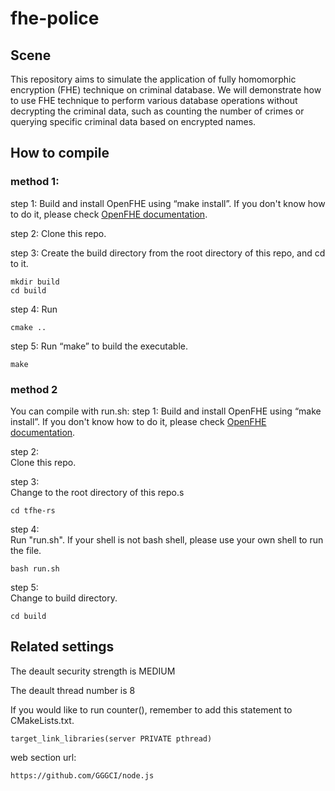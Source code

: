 # fhe-police
## Scene
This repository aims to simulate the application of fully homomorphic encryption (FHE) technique on criminal database. We will demonstrate how to use FHE technique to perform various database operations without decrypting the criminal data, such as counting the number of crimes or querying specific criminal data based on encrypted names.

## How to compile
### method 1:
step 1: 
Build and install OpenFHE using “make install”. If you don't know how to do it, please check
[OpenFHE documentation](https://openfhe-development.readthedocs.io/en/latest/sphinx_rsts/intro/installation/linux.html).

step 2:
Clone this repo.

step 3: 
Create the build directory from the root directory of this repo, and cd to it.
```
mkdir build
cd build
```
step 4: 
Run
```
cmake ..
```

step 5: 
Run “make” to build the executable.
```
make
```

### method 2
You can compile with run.sh:
step 1: 
Build and install OpenFHE using “make install”. If you don't know how to do it, please check
[OpenFHE documentation](https://openfhe-development.readthedocs.io/en/latest/sphinx_rsts/intro/installation/linux.html).  
  
step 2:  
Clone this repo.

step 3:  
Change to the root directory of this repo.s
```
cd tfhe-rs
```

step 4:  
Run "run.sh". If your shell is not bash shell, please use your own shell to run the file.
```
bash run.sh
```

step 5:  
Change to build directory.
```
cd build
```

## Related settings
The deault security strength is MEDIUM

The deault thread number is 8

If you would like to run counter(), remember to add this statement to CMakeLists.txt.
```
target_link_libraries(server PRIVATE pthread)
```
web section url:
```
https://github.com/GGGCI/node.js
```
